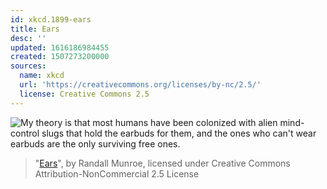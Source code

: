 ```yaml
---
id: xkcd.1899-ears
title: Ears
desc: ''
updated: 1616186984455
created: 1507273200000
sources:
  name: xkcd
  url: 'https://creativecommons.org/licenses/by-nc/2.5/'
  license: Creative Commons 2.5
---
```

![My theory is that most humans have been colonized with alien mind-control slugs that hold the earbuds for them, and the ones who can't wear earbuds are the only surviving free ones.](https://imgs.xkcd.com/comics/ears.png)
> "[Ears](https://xkcd.com/1899/)", by Randall Munroe, licensed under Creative Commons Attribution-NonCommercial 2.5 License
